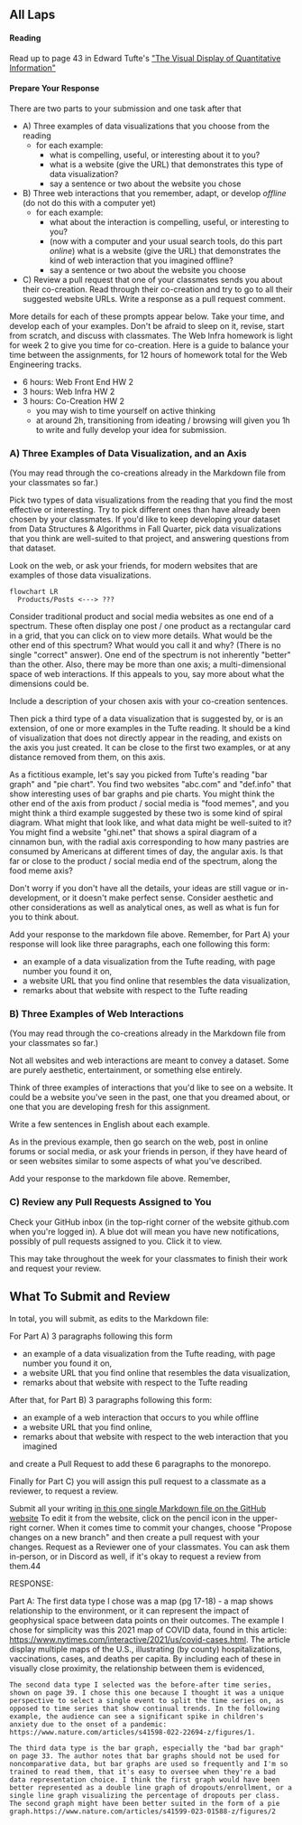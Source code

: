 ## All Laps

#### Reading
Read up to page 43 in Edward Tufte's ["The Visual Display of Quantitative Information"](https://archive.org/details/the-visual-display-of-quantitative-information-2ed-by-tufte-edward-r.-z-lib.org/mode/1up)
#### Prepare Your Response

There are two parts to your submission and one task after that
* A) Three examples of data visualizations that you choose from the reading
	* for each example:
		* what is compelling, useful, or interesting about it to you?
		* what is a website (give the URL) that demonstrates this type of data visualization?
		* say a sentence or two about the website you chose
* B) Three web interactions that you remember, adapt, or develop *offline* (do not do this with a computer yet)
	* for each example:
		* what about the interaction is compelling, useful, or interesting to you?
		* (now with a computer and your usual search tools, do this part *online*) what is a website (give the URL) that demonstrates the kind of web interaction that you imagined offline?
		* say a sentence or two about the website you choose
* C) Review a pull request that one of your classmates sends you about their co-creation. Read through their co-creation and try to go to all their suggested website URLs. Write a response as a pull request comment.

More details for each of these prompts appear below. Take your time, and develop each of your examples. Don't be afraid to sleep on it, revise, start from scratch, and discuss with classmates. The Web Infra homework is light for week 2 to give you time for co-creation. Here is a guide to balance your time between the assignments, for 12 hours of homework total for the Web Engineering tracks.

* 6 hours: Web Front End HW 2
* 3 hours: Web Infra HW 2
* 3 hours: Co-Creation HW 2
	* you may wish to time yourself on active thinking
	* at around 2h, transitioning from ideating / browsing will given you 1h to write and fully develop your idea for submission.

### A) Three Examples of Data Visualization, and an Axis
(You may read through the co-creations already in the Markdown file from your classmates so far.)

Pick two types of data visualizations from the reading that you find the most effective or interesting. Try to pick different ones than have already been chosen by your classmates. If you'd like to keep developing your dataset from Data Structures & Algorithms in Fall Quarter, pick data visualizations that you think are well-suited to that project, and answering questions from that dataset.

Look on the web, or ask your friends, for modern websites that are examples of those data visualizations.

```mermaid
flowchart LR
  Products/Posts <---> ???
```

Consider traditional product and social media websites as one end of a spectrum. These often display one post / one product as a rectangular card in a grid, that you can click on to view more details. What would be the other end of this spectrum? What would you call it and why? (There is no single "correct" answer). One end of the spectrum is not inherently "better" than the other. Also, there may be more than one axis; a multi-dimensional space of web interactions. If this appeals to you, say more about what the dimensions could be.

Include a description of your chosen axis with your co-creation sentences.

Then pick a third type of a data visualization that is suggested by, or is an extension, of one or more examples in the Tufte reading. It should be a kind of visualization that does not directly appear in the reading, and exists on the axis you just created. It can be close to the first two examples, or at any distance removed from them, on this axis.

As a fictitious example, let's say you picked from Tufte's reading "bar graph" and "pie chart". You find two websites "abc.com" and "def.info" that show interesting uses of bar graphs and pie charts. You might think the other end of the axis from product / social media is "food memes", and you might think a third example suggested by these two is some kind of spiral diagram. What might that look like, and what data might be well-suited to it? You might find a website "ghi.net" that shows a spiral diagram of a cinnamon bun, with the radial axis corresponding to how many pastries are consumed by Americans at different times of day, the angular axis. Is that far or close to the product / social media end of the spectrum, along the food meme axis? 

Don't worry if you don't have all the details, your ideas are still vague or in-development, or it doesn't make perfect sense. Consider aesthetic and other considerations as well as analytical ones, as well as what is fun for you to think about.

Add your response to the markdown file above. Remember, for Part A) your response will look like three paragraphs, each one following this form:

 * an example of a data visualization from the Tufte reading, with page number you found it on,
 * a website URL that you find online that resembles the data visualization,
 * remarks about that website with respect to the Tufte reading


### B) Three Examples of Web Interactions
(You may read through the co-creations already in the Markdown file from your classmates so far.)

Not all websites and web interactions are meant to convey a dataset. Some are purely aesthetic, entertainment, or something else entirely.

Think of three examples of interactions that you'd like to see on a website. It could be a website you've seen in the past, one that you dreamed about, or one that you are developing fresh for this assignment.

Write a few sentences in English about each example.

As in the previous example, then go search on the web, post in online forums or social media, or ask your friends in person, if they have heard of or seen websites similar to some aspects of what you've described.

Add your response to the markdown file above. Remember, 

### C) Review any Pull Requests Assigned to You
Check your GitHub inbox (in the top-right corner of the website github.com when you're logged in). A blue dot will mean you have new notifications, possibly of pull requests assigned to you. Click it to view.

This may take throughout the week for your classmates to finish their work and request your review. 

## What To Submit and Review 
In total, you will submit, as edits to the Markdown file:

For Part A) 3 paragraphs following this form
* an example of a data visualization from the Tufte reading, with page number you found it on,
 * a website URL that you find online that resembles the data visualization,
 * remarks about that website with respect to the Tufte reading

After that, for Part B) 3 paragraphs following this form:
*  an example of a web interaction that occurs to you while offline
* a website URL that you find online,
* remarks about that website with respect to the web interaction that you imagined

and create a Pull Request to add these 6 paragraphs to the monorepo.

Finally for Part C) you will assign this pull request to a classmate as a reviewer, to request a review.

Submit all your writing [in this one single Markdown file on the GitHub website](https://github.com/TheEvergreenStateCollege/upper-division-cs/blob/main/web-24wi/docs/week-02/Co-Creation-02.md)
To edit it from the website, click on the pencil icon in the upper-right corner. When it comes time to commit your changes, choose "Propose changes on a new branch" and then create a pull request with your changes. Request as a Reviewer one of your classmates. You can ask them in-person, or in Discord as well, if it's okay to request a review from them.44


RESPONSE:

Part A:
	The first data type I chose was a map (pg 17-18) - a map shows relationship to the environment, or it can represent the impact of geophysical space between data points on their outcomes. The example I chose for simplicity was this 2021 map of COVID data, found in this article: https://www.nytimes.com/interactive/2021/us/covid-cases.html. The article display multiple maps of the U.S., illustrating (by county) hospitalizations, vaccinations, cases, and deaths per capita. By including each of these in visually close proximity, the relationship between them is evidenced, 

  	The second data type I selected was the before-after time series, shown on page 39. I chose this one because I thought it was a unique perspective to select a single event to split the time series on, as opposed to time series that show continual trends. In the following example, the audience can see a significant spike in children's anxiety due to the onset of a pandemic: https://www.nature.com/articles/s41598-022-22694-z/figures/1.

   	The third data type is the bar graph, especially the "bad bar graph" on page 33. The author notes that bar graphs should not be used for noncomparative data, but bar graphs are used so frequently and I'm so trained to read them, that it's easy to oversee when they're a bad data representation choice. I think the first graph would have been better represented as a double line graph of dropouts/enrollment, or a single line graph visualizing the percentage of dropouts per class. The second graph might have been better suited in the form of a pie graph.https://www.nature.com/articles/s41599-023-01588-z/figures/2
